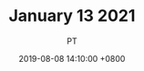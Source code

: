 ---
title: January 13 2021
author: PT
date: 2019-08-08 14:10:00 +0800
categories: [hi, welcome]
tags: [jim, toby]
---